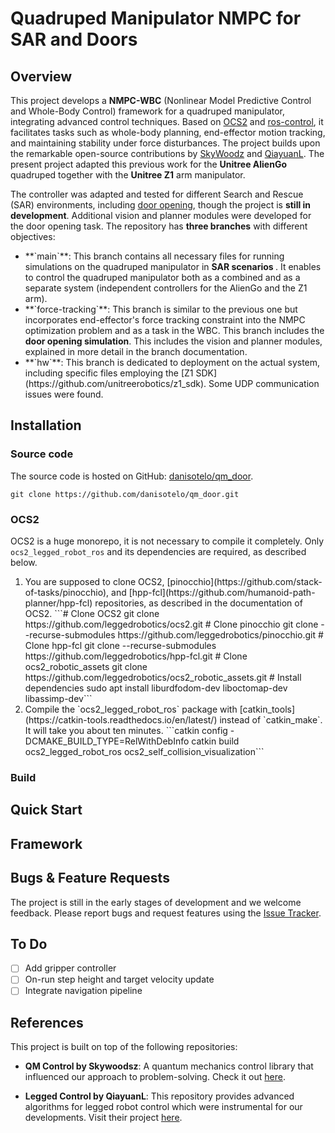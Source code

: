 # Quadruped Manipulator NMPC for SAR and Doors

## Overview

This project develops a <strong>NMPC-WBC</strong> (Nonlinear Model Predictive Control and Whole-Body Control) framework for a quadruped manipulator, integrating advanced control techniques. Based on [OCS2](https://github.com/leggedrobotics/ocs2) and [ros-control](http://wiki.ros.org/ros_control), it facilitates tasks such as whole-body planning, end-effector motion tracking, and maintaining stability under force disturbances. The project builds upon the remarkable open-source contributions by [SkyWoodz](https://github.com/skywoodsz/qm_control) and [QiayuanL](https://github.com/qiayuanl/legged_control). The present project adapted this previous work for the <strong>Unitree AlienGo</strong> quadruped together with the <strong>Unitree Z1</strong> arm manipulator.

The controller was adapted and tested for different Search and Rescue (SAR) environments, including [door opening](https://github.com/danisotelo/qm_door/tree/force-tracking), though the project is <strong>still in development</strong>. Additional vision and planner modules were developed for the door opening task. The repository has <strong>three branches</strong> with different objectives:
<ul>
  <li>**`main`**: This branch contains all necessary files for running simulations on the quadruped manipulator in  <strong>SAR scenarios </strong>. It enables to control the quadruped manipulator both as a combined and as a separate system (independent controllers for the AlienGo and the Z1 arm).</li>
  <li>**`force-tracking`**: This branch is similar to the previous one but incorporates end-effector's force tracking constraint into the NMPC optimization problem and as a task in the WBC. This branch includes the <strong>door opening simulation</strong>. This includes the vision and planner modules, explained in more detail in the branch documentation. </li>
  <li>**`hw`**: This branch is dedicated to deployment on the actual system, including specific files employing the [Z1 SDK](https://github.com/unitreerobotics/z1_sdk). Some UDP communication issues were found.</li>
</ul>

## Installation

### Source code

The source code is hosted on GitHub: [danisotelo/qm_door](https://github.com/danisotelo/qm_door/issues).

`git clone https://github.com/danisotelo/qm_door.git `

### OCS2
OCS2 is a huge monorepo, it is not necessary to compile it completely. Only `ocs2_legged_robot_ros` and its dependencies are required, as described below.

<ol>
  <li>You are supposed to clone OCS2, [pinocchio](https://github.com/stack-of-tasks/pinocchio), and [hpp-fcl](https://github.com/humanoid-path-planner/hpp-fcl) repositories, as described in the documentation of OCS2.
  ```# Clone OCS2
  git clone https://github.com/leggedrobotics/ocs2.git
  # Clone pinocchio
  git clone --recurse-submodules https://github.com/leggedrobotics/pinocchio.git
  # Clone hpp-fcl
  git clone --recurse-submodules https://github.com/leggedrobotics/hpp-fcl.git
  # Clone ocs2_robotic_assets
  git clone https://github.com/leggedrobotics/ocs2_robotic_assets.git
  # Install dependencies
  sudo apt install liburdfodom-dev liboctomap-dev libassimp-dev```</li>
  <li>Compile the `ocs2_legged_robot_ros` package with [catkin_tools](https://catkin-tools.readthedocs.io/en/latest/) instead of `catkin_make`. It will take you about ten minutes.
  ```catkin config -DCMAKE_BUILD_TYPE=RelWithDebInfo
  catkin build ocs2_legged_robot_ros ocs2_self_collision_visualization```</li>
</ol>

### Build

## Quick Start

## Framework

## Bugs & Feature Requests

The project is still in the early stages of development and we welcome feedback. Please report bugs and request features using the [Issue Tracker](https://github.com/danisotelo/qm_door/issues).

## To Do

- [ ] Add gripper controller
- [ ] On-run step height and target velocity update
- [ ] Integrate navigation pipeline

## References

This project is built on top of the following repositories:

- **QM Control by Skywoodsz**: A quantum mechanics control library that influenced our approach to problem-solving. Check it out [here](https://github.com/skywoodsz/qm_control).

- **Legged Control by QiayuanL**: This repository provides advanced algorithms for legged robot control which were instrumental for our developments. Visit their project [here](https://github.com/qiayuanl/legged_control).
